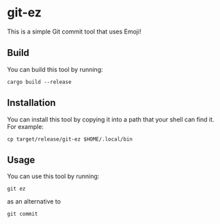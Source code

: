 # git-ez

This is a simple Git commit tool that uses Emoji!

## Build

You can build this tool by running:

```
cargo build --release
```

## Installation

You can install this tool by copying it into a path that your shell can find it. For example:

```
cp target/release/git-ez $HOME/.local/bin
```

## Usage

You can use this tool by running:

```
git ez
```

as an alternative to

```
git commit
```
